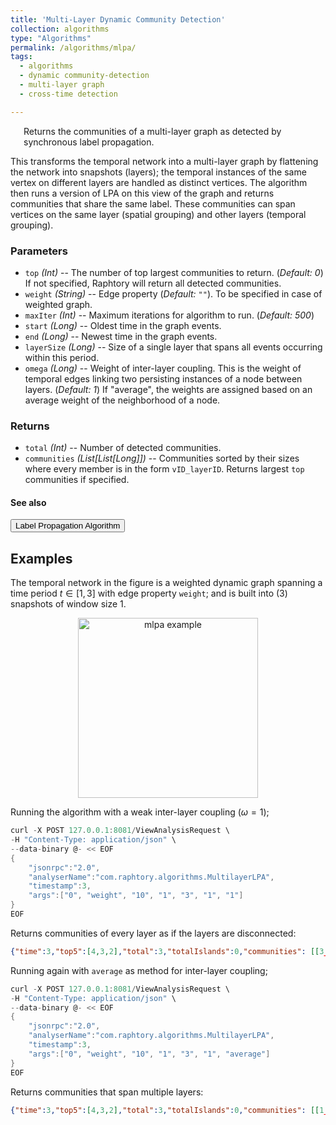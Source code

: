 ```yaml
---
title: 'Multi-Layer Dynamic Community Detection'
collection: algorithms
type: "Algorithms"
permalink: /algorithms/mlpa/
tags:
  - algorithms
  - dynamic community-detection
  - multi-layer graph
  - cross-time detection

---
```



<p style="margin-left: 1.5em;"> Returns the communities of a multi-layer graph as detected by synchronous label propagation.</p>

  This transforms the temporal network into a multi-layer graph by flattening the network into snapshots (layers); the temporal instances of the same vertex on different layers are handled as distinct vertices. The algorithm then runs a version of LPA on this view of the graph and returns communities that
  share the same label. These communities can span vertices on the same layer (spatial grouping) and other layers (temporal grouping).

### Parameters
* `top` _(Int)_ -- The number of top largest communities to return. (_Default: 0_)
                      If not specified, Raphtory will return all detected communities.
* `weight` _(String)_ -- Edge property (_Default: `""`_). To be specified in case of weighted graph.
* `maxIter` _(Int)_ -- Maximum iterations for algorithm to run. (_Default: 500_)
* `start` _(Long)_   -- Oldest time in the graph events.
* `end` _(Long)_     -- Newest time in the graph events.
* `layerSize` _(Long)_ -- Size of a single layer that spans all events occurring within this period.
* `omega` _(Long)_    -- Weight of inter-layer coupling. This is the weight of temporal edges linking two persisting instances of a node between layers. (_Default: 1_) 
					If "average", the weights are assigned based on an average weight of the neighborhood of a node.

### Returns
* `total` _(Int)_ -- Number of detected communities.
* `communities` _(List[List[Long]])_ -- Communities sorted by their sizes where every member is in the form `vID_layerID`. Returns largest `top` communities if specified.


#### See also
<button onclick="location.href='/algorithms/lpa/'" type="button" class="btn btn-default">
         Label Propagation Algorithm</button>

## Examples
The temporal network in the figure is a weighted dynamic graph spanning a time period $t \in [1,3]$ with edge property `weight`; and is built into (3) snapshots of window size 1.
 
<p align="center">
	<img src="../../images/mlpa-eg
	.png" style="width: 30vw;" alt="mlpa example"/>
</p>


Running the algorithm with a weak inter-layer coupling ($\omega = 1$);
```scala
curl -X POST 127.0.0.1:8081/ViewAnalysisRequest \
-H "Content-Type: application/json" \
--data-binary @- << EOF 
{
	"jsonrpc":"2.0",
	"analyserName":"com.raphtory.algorithms.MultilayerLPA",
	"timestamp":3,
	"args":["0", "weight", "10", "1", "3", "1", "1"]
}
EOF
```

Returns communities of every layer as if the layers are disconnected: 

```json
{"time":3,"top5":[4,3,2],"total":3,"totalIslands":0,"communities": [[3_3,4_3,1_3,2_3],[3_1,1_1,2_1],[1_2,2_2]], "viewTime":47}
```

Running again with `average` as method for inter-layer coupling;
```scala
curl -X POST 127.0.0.1:8081/ViewAnalysisRequest \
-H "Content-Type: application/json" \
--data-binary @- << EOF 
{
	"jsonrpc":"2.0",
	"analyserName":"com.raphtory.algorithms.MultilayerLPA",
	"timestamp":3,
	"args":["0", "weight", "10", "1", "3", "1", "average"]
}
EOF
```

Returns communities that span multiple layers:

```json
{"time":3,"top5":[4,3,2],"total":3,"totalIslands":0,"communities": [[1_2,1_3,2_2,2_3],[3_1,1_1,2_1],[3_3,4_3]], "viewTime":95}
```